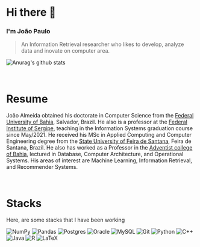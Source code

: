# Hi there 👋
### I'm João Paulo
> An Information Retrieval researcher who likes to develop, analyze data and inovate on computer area.

![Anurag's github stats](https://github-readme-stats.vercel.app/api?username=JoaoAlmeida&count_private=true&show_icons=true&include_all_commits=true)

&nbsp;

# Resume
João Almeida obtained his doctorate in Computer Science from the [Federal University of Bahia](https://pgcomp.ufba.br/), Salvador, Brazil. He also is a professor at the [Federal Institute of Sergipe](http://ifs.edu.br/lagarto), teaching in the Information Systems graduation course since May/2021. He received his MSc in Applied Computing and Computer Engineering degree from the [State University of Feira de Santana](https://www.uefs.br/), Feira de Santana, Brazil. He also has worked as a Professor in the [Adventist college of Bahia](https://www.adventista.edu.br/), lectured in Database, Computer Architecture, and Operational Systems. His areas of interest are Machine Learning, Information Retrieval, and Recommender Systems.

&nbsp;

# Stacks

Here, are some stacks that I have been working

<img alt="NumPy" src="https://img.shields.io/badge/numpy%20-%23013243.svg?&style=for-the-badge&logo=numpy&logoColor=white" /> <img alt="Pandas" src="https://img.shields.io/badge/pandas%20-%23150458.svg?&style=for-the-badge&logo=pandas&logoColor=white" /> <img alt="Postgres" src ="https://img.shields.io/badge/postgres-%23316192.svg?&style=for-the-badge&logo=postgresql&logoColor=white"/> <img alt="Oracle" src ="https://img.shields.io/badge/oracle%20-%23F00000.svg?&style=for-the-badge&logo=oracle&logoColor=white" /> <img alt="MySQL" src="https://img.shields.io/badge/mysql-%2300f.svg?&style=for-the-badge&logo=mysql&logoColor=white"/> <img alt="Git" src="https://img.shields.io/badge/git%20-%23F05033.svg?&style=for-the-badge&logo=git&logoColor=white"/> <img alt="Python" src="https://img.shields.io/badge/python%20-%2314354C.svg?&style=for-the-badge&logo=python&logoColor=white"/> <img alt="C++" src="https://img.shields.io/badge/c++%20-%2300599C.svg?&style=for-the-badge&logo=c%2B%2B&ogoColor=white"/> <img alt="Java" src="https://img.shields.io/badge/java-%23ED8B00.svg?&style=for-the-badge&logo=java&logoColor=white"/> <img alt="R" src="https://img.shields.io/badge/r-%23276DC3.svg?&style=for-the-badge&logo=r&logoColor=white"/> <img alt="LaTeX" src="https://img.shields.io/badge/latex%20-%23008080.svg?&style=for-the-badge&logo=latex&logoColor=white"/>

<!--
**JoaoAlmeida/JoaoAlmeida** is a ✨ _special_ ✨ repository because its `README.md` (this file) appears on your GitHub profile.

Here are some ideas to get you started:

- 🔭 I’m currently working on ...
- 🌱 I’m currently learning ...
- 👯 I’m looking to collaborate on ...
- 🤔 I’m looking for help with ...
- 💬 Ask me about ...
- 📫 How to reach me: ...
- 😄 Pronouns: ...
- ⚡ Fun fact: ...
-->
